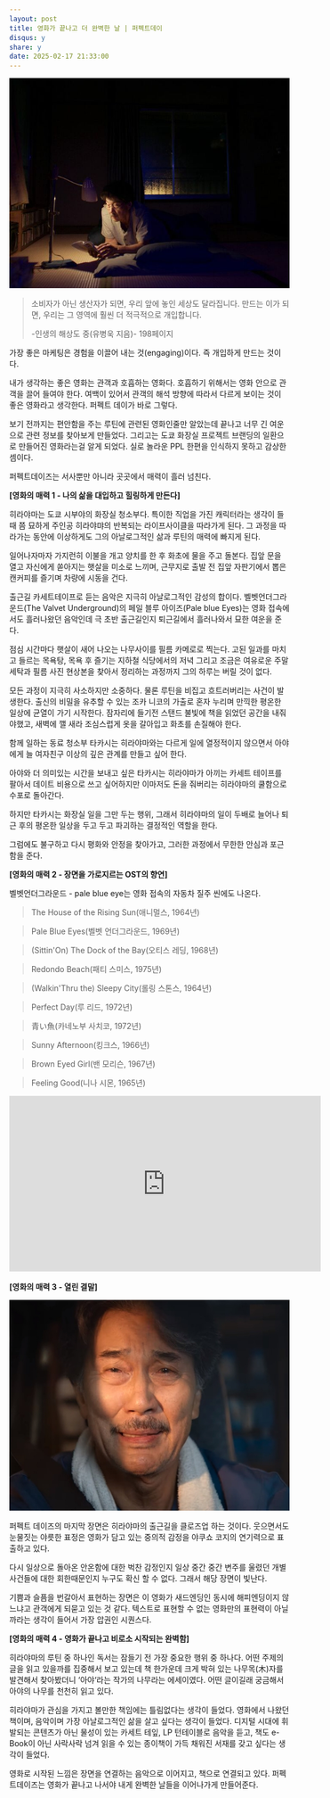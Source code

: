 ```yaml
---
layout: post
title: 영화가 끝나고 더 완벽한 날 | 퍼펙트데이
disqus: y
share: y
date: 2025-02-17 21:33:00
---
```



![퍼펙트데이](/images/perfectday2.jpg)




>소비자가 아닌 생산자가 되면, 우리 앞에 놓인 세상도 달라집니다. 만드는 이가 되면, 우리는 그 영역에 훨씬 더 적극적으로 개입합니다.
>
>-인생의 해상도 중(유병욱 지음)-  198페이지


가장 좋은 마케팅은 경험을 이끌어 내는 것(engaging)이다. 즉 개입하게 만드는 것이다.

내가 생각하는 좋은 영화는 관객과 호흡하는 영화다.
호흡하기 위해서는 영화 안으로 관객을 끌어 들여야 한다.
여백이 있어서 관객의 해석 방향에 따라서 다르게 보이는 것이 좋은 영화라고 생각한다.
퍼펙트 데이가 바로 그렇다.

보기 전까지는 편안함을 주는 루틴에 관련된 영화인줄만 알았는데
끝나고 너무 긴 여운으로 관련 정보를 찾아보게 만들었다.
그리고는 도쿄 화장실 프로젝트 브랜딩의 일환으로 만들어진 영화라는걸 알게 되었다.
실로 놀라운 PPL 한편을 인식하지 못하고 감상한 셈이다.

퍼펙트데이즈는 서사뿐만 아니라 곳곳에서 매력이 흘러 넘친다.

**[영화의 매력 1 - 나의 삶을 대입하고 힐링하게 만든다]**

히라야마는 도쿄 시부야의 화장실 청소부다. 특이한 직업을 가진 캐릭터라는 생각이 들때 쯤 묘하게 주인공 히라야먀의 반복되는 라이프사이클을 따라가게 된다. 그 과정을 따라가는 동안에 이상하게도 그의 아날로그적인 삶과 루틴의 매력에 빠지게 된다.

일어나자마자 가지런히 이불을 개고 양치를 한 후 화초에 물을 주고 돌본다. 집앞 문을 열고 자신에게 쏟아지는 햇살을 미소로 느끼며, 근무지로 출발 전 집앞 자판기에서 뽑은 캔커피를 즐기며 차량에 시동을 건다.

출근길 카세트테이프로 듣는 음악은 지극히 아날로그적인 감성의 합이다. 벨벳언더그라운드(The Valvet Underground)의 페일 블루 아이즈(Pale blue Eyes)는 영화 접속에서도 흘러나왔던 음악인데 극 초반 출근길인지 퇴근길에서 흘러나와서 묘한 여운을 준다.

점심 시간마다 햇살이 새어 나오는 나무사이를 필름 카메로로 찍는다. 고된 일과를 마치고 들르는 목욕탕, 목욕 후 즐기는 지하철 식당에서의 저녁 그리고 조금은 여유로운 주말 세탁과 필름 사진 현상본을 찾아서 정리하는 과정까지 그의 하루는 버릴 것이 없다.  

모든 과정이 지극히 사소하지만 소중하다. 물론 루틴을 비집고 흐트러버리는 사건이 발생한다. 출신의 비밀을 유추할 수 있는 조카 니코의 가출로 혼자 누리며 만끽한 평온한 일상에 균열이 가기 시작한다. 잠자리에 들기전 스탠드 불빛에 책을 읽었던 공간을 내줘야했고, 새벽에 깰 새라 조심스럽게 옷을 갈아입고 화초를 손질해야 한다.

함께 일하는 동료 청소부 타카시는 히라야마와는 다르게 일에 열정적이지 않으면서 아야에게 늘 여자친구 이상의 깊은 관계를 만들고 싶어 한다.

아야와 더 의미있는 시간을 보내고 싶은 타카시는 히라야마가 아끼는 카세트 테이프를 팔아서 데이트 비용으로 쓰고 싶어하지만 이마저도 돈을 줘버리는 히라야마의 쿨함으로 수포로 돌아간다.

하지만 타카시는 화장실 일을 그만 두는 행위, 그래서 히라야마의 일이 두배로 늘어나 퇴근 후의 평온한 일상을 두고 두고 파괴하는 결정적인 역할을 한다.

그럼에도 불구하고 다시 평화와 안정을 찾아가고, 그러한 과정에서 무한한 안심과 포근함을 준다.

**[영화의 매력 2 -  장면을 가로지르는 OST의 향연]**

벨벳언더그라운드 - pale blue eye는 영화 접속의 자동차 질주 씬에도 나온다.

>The House of the Rising Sun(애니멀스, 1964년)

>Pale Blue Eyes(벨벳 언더그라운드, 1969년)

>(Sittin'On) The Dock of the Bay(오티스 레딩, 1968년)

>Redondo Beach(패티 스미스, 1975년)

>(Walkin'Thru the) Sleepy City(롤링 스톤스, 1964년)

>Perfect Day(루 리드, 1972년)

>青い魚(카네노부 사치코, 1972년)

>Sunny Afternoon(킹크스, 1966년)

>Brown Eyed Girl(밴 모리슨, 1967년)

>Feeling Good(니나 시몬, 1965년)

<iframe width="560" height="315" src="https://www.youtube.com/embed/FxlJoTP4BPk?si=gv6dNEkfBYCuAsi3" title="YouTube video player" frameborder="0" allow="accelerometer; autoplay; clipboard-write; encrypted-media; gyroscope; picture-in-picture; web-share" referrerpolicy="strict-origin-when-cross-origin" allowfullscreen></iframe>


**[영화의 매력 3 - 열린 결말]**

![퍼펙트데이](/images/perfect.jpg)

퍼펙트 데이즈의 마지막 장면은 히라야마의 출근길을 클로즈업 하는 것이다. 웃으면서도 눈물짓는 야릇한 표정은 영화가 담고 있는 중의적 감정을 야쿠쇼 코지의 연기력으로 표출하고 있다.

다시 일상으로 돌아온 안온함에 대한 벅찬 감정인지 일상 중간 중간 변주를 울렸던 개별 사건들에 대한 회한때문인지 누구도 확신 할 수 없다. 그래서 해당 장면이 빛난다.

기쁨과 슬픔을 번갈아서 표현하는 장면은 이 영화가 새드엔딩인 동시에 해피엔딩이지 않느냐고 관객에게 되묻고 있는 것 같다.  텍스트로 표현할 수 없는 영화만의 표현력이 아닐까라는 생각이 들어서 가장 압권인 시퀀스다.

**[영화의 매력 4 - 영화가 끝나고 비로소 시작되는 완벽함]**

히라야마의 루틴 중 하나인 독서는 잠들기 전 가장 중요한 행위 중 하나다. 어떤 주제의 글을 읽고 있을까를 집중해서 보고 있는데 책 한가운데 크게 박혀 있는 나무목(木)자를 발견해서 찾아봤더니 ‘아야‘라는 작가의 나무라는 에세이였다. 어떤 글이길래 궁금해서 아야의 나무를 천천히 읽고 있다.

히라야마가 관심을 가지고 볼만한 책임에는 틀림없다는 생각이 들었다. 영화에서 나왔던 책이며, 음악이며 가장 아날로그적인 삶을 살고 싶다는 생각이 들었다. 디지털 시대에 휘발되는 콘텐츠가 아닌 물성이 있는 카세트 테잎, LP 턴테이블로 음악을 듣고, 책도 e-Book이 아닌 사락사락 넘겨 읽을 수 있는 종이책이 가득 채워진 서재를 갖고 싶다는 생각이 들었다.

영화로 시작된 느낌은 장면을 연결하는 음악으로 이어지고, 책으로 연결되고 있다. 퍼펙트데이즈는 영화가 끝나고 나서야 내게 완벽한 날들을 이어나가게 만들어준다.
